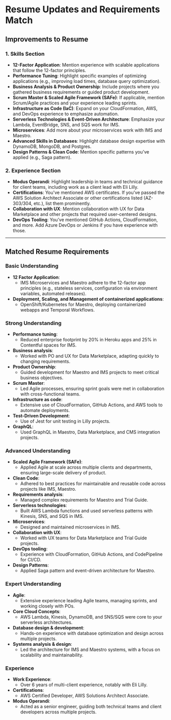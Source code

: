 # Resume Updates and Requirements Match

## **Improvements to Resume**

### 1. **Skills Section**
- **12-Factor Application**: Mention experience with scalable applications that follow the 12-factor principles.
- **Performance Tuning**: Highlight specific examples of optimizing applications (e.g., improving load times, database query optimization).
- **Business Analysis & Product Ownership**: Include projects where you gathered business requirements or guided product development.
- **Scrum Master & Scaled Agile Framework (SAFe)**: If applicable, mention Scrum/Agile practices and your experience leading sprints.
- **Infrastructure as Code (IaC)**: Expand on your CloudFormation, AWS, and DevOps experience to emphasize automation.
- **Serverless Technologies & Event-Driven Architecture**: Emphasize your Lambda, EventBridge, SNS, and SQS work for IMS.
- **Microservices**: Add more about your microservices work with IMS and Maestro.
- **Advanced Skills in Databases**: Highlight database design expertise with DynamoDB, MongoDB, and Postgres.
- **Design Patterns & Clean Code**: Mention specific patterns you’ve applied (e.g., Saga pattern).

### 2. **Experience Section**
- **Modus Operandi**: Highlight leadership in teams and technical guidance for client teams, including work as a client lead with Eli Lilly.
- **Certifications**: You've mentioned AWS certificates. If you’ve passed the AWS Solution Architect Associate or other certifications listed (AZ-303/304, etc.), list them prominently.
- **Collaboration with UX**: Mention collaboration with UX for Data Marketplace and other projects that required user-centered designs.
- **DevOps Tooling**: You’ve mentioned GitHub Actions, CloudFormation, and more. Add Azure DevOps or Jenkins if you have experience with those.

---

## **Matched Resume Requirements**

### **Basic Understanding**
- **12 Factor Application**:
   - IMS Microservices and Maestro adhere to the 12-factor app principles (e.g., stateless services, configuration via environment variables, automated releases).
- **Deployment, Scaling, and Management of containerized applications**:
   - OpenShift/Kubernetes for Maestro, deploying containerized webapps and Temporal Workflows.

### **Strong Understanding**
- **Performance tuning**:
   - Reduced enterprise footprint by 20% in Heroku apps and 25% in Contentful spaces for IMS.
- **Business analysis**:
   - Worked with PO and UX for Data Marketplace, adapting quickly to changing requirements.
- **Product Ownership**:
   - Guided development for Maestro and IMS projects to meet critical business objectives.
- **Scrum Master**:
   - Led Agile processes, ensuring sprint goals were met in collaboration with cross-functional teams.
- **Infrastructure as code**:
   - Extensive use of CloudFormation, GitHub Actions, and AWS tools to automate deployments.
- **Test-Driven Development**:
   - Use of Jest for unit testing in Lilly projects.
- **GraphQL**:
   - Used GraphQL in Maestro, Data Marketplace, and CMS integration projects.

### **Advanced Understanding**
- **Scaled Agile Framework (SAFe)**:
   - Applied Agile at scale across multiple clients and departments, ensuring large-scale delivery of product.
- **Clean Code**:
   - Adhered to best practices for maintainable and reusable code across projects like IMS, Maestro.
- **Requirements analysis**:
   - Managed complex requirements for Maestro and Trial Guide.
- **Serverless technologies**:
   - Built AWS Lambda functions and used serverless patterns with Kinesis, SNS, and SQS in IMS.
- **Microservices**:
   - Designed and maintained microservices in IMS.
- **Collaboration with UX**:
   - Worked with UX teams for Data Marketplace and Trial Guide projects.
- **DevOps tooling**:
   - Experience with CloudFormation, GitHub Actions, and CodePipeline for CI/CD.
- **Design Patterns**:
   - Applied Saga pattern and event-driven architecture for Maestro.

### **Expert Understanding**
- **Agile**:
   - Extensive experience leading Agile teams, managing sprints, and working closely with POs.
- **Core Cloud Concepts**:
   - AWS Lambda, Kinesis, DynamoDB, and SNS/SQS were core to your serverless architectures.
- **Database design & development**:
   - Hands-on experience with database optimization and design across multiple projects.
- **Systems analysis & design**:
   - Led the architecture for IMS and Maestro systems, with a focus on scalability and maintainability.

### **Experience**
- **Work Experience**:
   - Over 6 years of multi-client experience, notably with Eli Lilly.
- **Certifications**:
   - AWS Certified Developer, AWS Solutions Architect Associate.
- **Modus Operandi**:
   - Acted as a senior engineer, guiding both technical teams and client developers across multiple projects.
